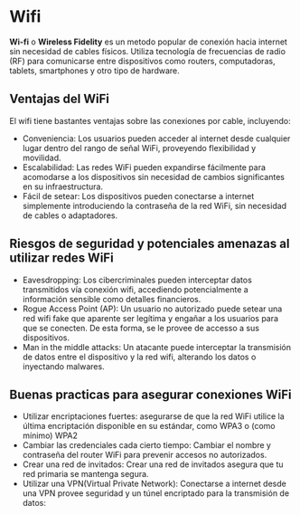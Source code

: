 # Wifi

**Wi-fi** o **Wireless Fidelity** es un metodo popular de conexión hacia internet sin necesidad de cables físicos. Utiliza tecnología de frecuencias de radio (RF) para comunicarse entre dispositivos como routers, computadoras, tablets, smartphones y otro tipo de hardware.

## Ventajas del WiFi

El wifi tiene bastantes ventajas sobre las conexiones por cable, incluyendo:
- Conveniencia: Los usuarios pueden acceder al internet desde cualquier lugar dentro del rango de señal WiFi, proveyendo flexibilidad y movilidad.
- Escalabilidad: Las redes WiFi pueden expandirse fácilmente para acomodarse a los dispositivos sin necesidad de cambios significantes en su infraestructura.
- Fácil de setear: Los dispositivos pueden conectarse a internet simplemente introduciendo la contraseña de la red WiFi, sin necesidad de cables o adaptadores.

## Riesgos de seguridad y potenciales amenazas al utilizar redes WiFi

- Eavesdropping: Los cibercriminales pueden interceptar datos transmitidos vía conexión wifi, accediendo potencialmente a información sensible como detalles financieros.
- Rogue Access Point (AP): Un usuario no autorizado puede setear una red wifi fake que aparente ser legítima y engañar a los usuarios para que se conecten. De esta forma, se le provee de accesso a sus dispositivos.
- Man in the middle attacks: Un atacante puede interceptar la transmisión de datos entre el dispositivo y la red wifi, alterando los datos o inyectando malwares.

## Buenas practicas para asegurar conexiones WiFi

- Utilizar encriptaciones fuertes: asegurarse de que la red WiFi utilice la última encriptación disponible en su estándar, como WPA3 o (como mínimo) WPA2
- Cambiar las credenciales cada cierto tiempo: Cambiar el nombre y contraseña del router WiFi para prevenir accesos no autorizados.
- Crear una red de invitados: Crear una red de invitados asegura que tu red primaria se mantenga segura.
- Utilizar una VPN(Virtual Private Network): Conectarse a internet desde una VPN provee seguridad y un túnel encriptado para la transmisión de datos:

